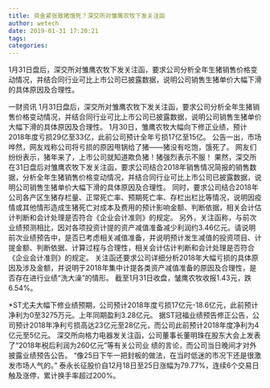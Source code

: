 ```yaml
---
title: 资金紧张致猪饿死？深交所对雏鹰农牧下发关注函
author: wetech
date: 2019-01-31 17:20:21
tags: 
categories: 
---
```

1月31日盘后，深交所对雏鹰农牧下发关注函，要求公司分析全年生猪销售价格变动情况，并结合同行业可比上市公司已披露数据，说明公司销售生猪单价大幅下滑的具体原因及合理性。
<!-- more -->
一财资讯
1月31日盘后，深交所对雏鹰农牧下发关注函，要求公司分析全年生猪销售价格变动情况，并结合同行业可比上市公司已披露数据，说明公司销售生猪单价大幅下滑的具体原因及合理性。
1月30日，雏鹰农牧大幅向下修正业绩，预计2018年度亏损29亿至33亿，此前公司预计全年亏损17亿至15亿。
公告一出，市场哗然，网友戏称公司将亏损的原因甩锅给了猪——猪没有吃饱，饿死了。
网友们纷纷表示，猪年来了，上市公司就知道欺负猪！猪强烈表示不服！
果然，深交所在31日盘后对雏鹰农牧下发关注函，要求公司结合2018年销售情况简报的销售数据，分析全年生猪销售价格变动情况，并结合同行业可比上市公司已披露数据，说明公司销售生猪单价大幅下滑的具体原因及合理性。
同时，要求公司结合2018年公司各产区生猪存栏量、正常死亡率、预期死亡率、存栏出栏比等情况，说明因疫情或其他情形造成生猪死亡对成本及费用的预计影响金额、判断依据，相关会计估计判断和会计处理是否符合《企业会计准则》的规定。
另外，关注函称，与前次业绩预测相比，因对各项投资计提的资产减值准备减少利润约3.46亿元。请说明前次业绩预告中，是否已考虑相关减值准备，并说明预计发生减值的投资项目、计提金额、判断依据、计算过程与合理性，相关会计估计判断和会计处理是否符合《企业会计准则》的规定。
关注函还要求公司详细分析2018年大幅亏损的具体原因及涉及金额，并说明于2018年集中计提各类资产减值准备的原因及合理性，是否存在进行业绩“洗大澡”的情形。
截至1月31日收盘，皱鹰农牧收报1.43元，跌6.54%。
 
 
*ST尤夫大幅下修业绩预期，公司预计2018年度亏损17亿元-18.6亿元，此前预计净利为0至3275万元。上年同期盈利3.28亿元。
据ST冠福业绩预告修正公告，公司预计2018年净利亏损高达23亿元至28亿元，而公司此前预计2018年度净利为4亿元至5亿元。
深交所向格力电器发关注函，公司董事长董明珠在股东大会上发表了“2018年税后利润为260亿元”等有关公司业 绩的言论，而公司当日晚间才对外披露业绩预告公告。
“像25日下午一把封板的做法，在当时低迷的市况下还是很激发市场人气的。”
泰永长征股价自12月18日至25日涨幅为79.77%，连续6个交易日触及涨停，累计换手率超过200%。
